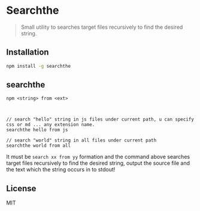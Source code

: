 # Searchthe

> Small utility to searches target files recursively to find the desired string.


## Installation

``` bash
npm install -g searchthe
```

## searchthe

`npm <string> from <ext>`

```


// search "hello" string in js files under current path, u can specify css or md ... any extension name.
searchthe hello from js 

// search "world" string in all files under current path
searchthe world from all 

```

It must be `search xx from yy` formation and the command above searches target files recursively to find the desired string, output the source file and the text which the string occurs in to stdout!


## License

  MIT
